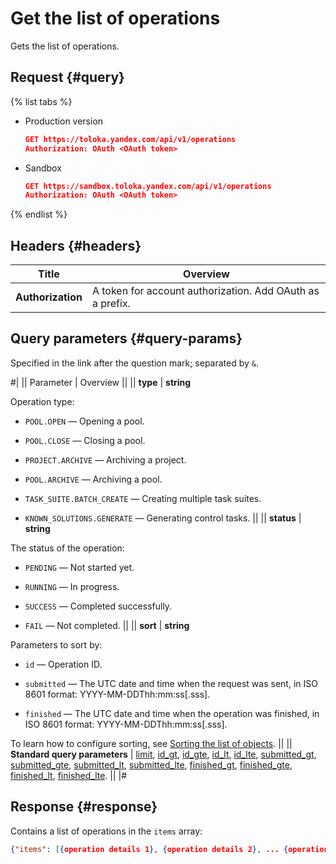 # Get the list of operations

Gets the list of operations.

## Request {#query}

{% list tabs %}

- Production version

    ```json
    GET https://toloka.yandex.com/api/v1/operations
    Authorization: OAuth <OAuth token>
    ```

- Sandbox

    ```json
    GET https://sandbox.toloka.yandex.com/api/v1/operations
    Authorization: OAuth <OAuth token>
    ```
{% endlist %}

## Headers {#headers}

Title | Overview
----- | ----- 
**Authorization** | A token for account authorization. Add OAuth as a prefix.


## Query parameters {#query-params}

Specified in the link after the question mark; separated by `&`.

#|
|| Parameter | Overview ||
|| **type** | **string**

Operation type:

- `POOL.OPEN` — Opening a pool.
    
- `POOL.CLOSE` — Closing a pool.
    
- `PROJECT.ARCHIVE` — Archiving a project.
    
- `POOL.ARCHIVE` — Archiving a pool.
    
- `TASK_SUITE.BATCH_CREATE` — Creating multiple task suites.
    
- `KNOWN_SOLUTIONS.GENERATE` — Generating control tasks. ||
|| **status** | **string**

The status of the operation:

- `PENDING` — Not started yet.
    
- `RUNNING` — In progress.
    
- `SUCCESS` — Completed successfully.
    
- `FAIL` — Not completed. ||
|| **sort** | **string**

Parameters to sort by:

- `id` — Operation ID.
    
- `submitted` — The UTC date and time when the request was sent, in ISO 8601 format: YYYY-MM-DDThh:mm:ss[.sss].
    
- `finished` — The UTC date and time when the operation was finished, in ISO 8601 format: YYYY-MM-DDThh:mm:ss[.sss].
    

To learn how to configure sorting, see [Sorting the list of objects](sorting.md). ||
|| **Standard query parameters** | 
[limit](./standard-query-parameters.md#limit), [id_gt](./standard-query-parameters.md#id_gt), [id_gte](./standard-query-parameters.md#id_gte), [id_lt](./standard-query-parameters.md#id_lt), [id_lte](./standard-query-parameters.md#id_lte), [submitted_gt](./standard-query-parameters.md#submitted_gt), [submitted_gte](./standard-query-parameters.md#submitted_gte), [submitted_lt](./standard-query-parameters.md#submitted_lt), [submitted_lte](./standard-query-parameters.md#submitted_lte), [finished_gt](./standard-query-parameters.md#finished_gt), [finished_gte](./standard-query-parameters.md#finished_gte), [finished_lt](./standard-query-parameters.md#finished_lt), [finished_lte](./standard-query-parameters.md#finished_lte).
||
|#

## Response {#response}

Contains a list of operations in the `items` array:

```json
{"items": [{operation details 1}, {operation details 2}, ... {operation details n}], "has_more": false}
```


